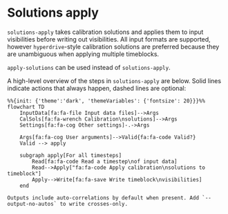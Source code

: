 # Solutions apply

`solutions-apply` takes calibration solutions and applies them to input
visibilities before writing out visibilities. All input formats are supported,
however `hyperdrive`-style calibration solutions are preferred because they are
unambiguous when applying multiple timeblocks.

`apply-solutions` can be used instead of `solutions-apply`.

A high-level overview of the steps in `solutions-apply` are below. Solid lines
indicate actions that always happen, dashed lines are optional:

```mermaid
%%{init: {'theme':'dark', 'themeVariables': {'fontsize': 20}}}%%
flowchart TD
    InputData[fa:fa-file Input data files]-->Args
    CalSols[fa:fa-wrench Calibration\nsolutions]-->Args
    Settings[fa:fa-cog Other settings]-.->Args

    Args[fa:fa-cog User arguments]-->Valid{fa:fa-code Valid?}
    Valid --> apply

    subgraph apply[For all timesteps]
        Read[fa:fa-code Read a timestep\nof input data]
        Read-->Apply["fa:fa-code Apply calibration\nsolutions to timeblock"]
        Apply-->Write[fa:fa-save Write timeblock\nvisibilities]
    end
```

~~~admonish tip title="Autos"
Outputs include auto-correlations by default when present. Add `--output-no-autos` to write crosses-only.
~~~
